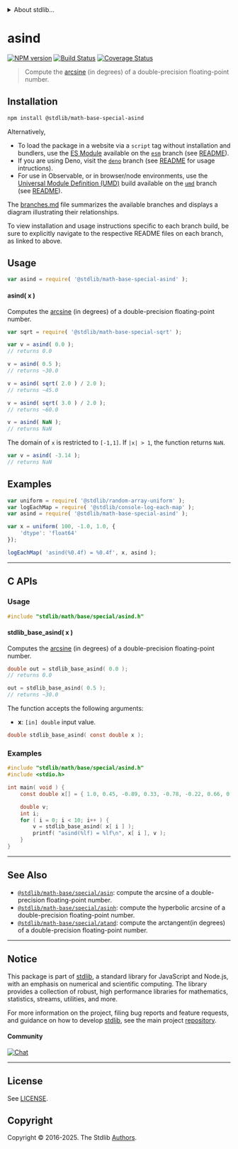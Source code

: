 <!--

@license Apache-2.0

Copyright (c) 2024 The Stdlib Authors.

Licensed under the Apache License, Version 2.0 (the "License");
you may not use this file except in compliance with the License.
You may obtain a copy of the License at

   http://www.apache.org/licenses/LICENSE-2.0

Unless required by applicable law or agreed to in writing, software
distributed under the License is distributed on an "AS IS" BASIS,
WITHOUT WARRANTIES OR CONDITIONS OF ANY KIND, either express or implied.
See the License for the specific language governing permissions and
limitations under the License.

-->


<details>
  <summary>
    About stdlib...
  </summary>
  <p>We believe in a future in which the web is a preferred environment for numerical computation. To help realize this future, we've built stdlib. stdlib is a standard library, with an emphasis on numerical and scientific computation, written in JavaScript (and C) for execution in browsers and in Node.js.</p>
  <p>The library is fully decomposable, being architected in such a way that you can swap out and mix and match APIs and functionality to cater to your exact preferences and use cases.</p>
  <p>When you use stdlib, you can be absolutely certain that you are using the most thorough, rigorous, well-written, studied, documented, tested, measured, and high-quality code out there.</p>
  <p>To join us in bringing numerical computing to the web, get started by checking us out on <a href="https://github.com/stdlib-js/stdlib">GitHub</a>, and please consider <a href="https://opencollective.com/stdlib">financially supporting stdlib</a>. We greatly appreciate your continued support!</p>
</details>

# asind

[![NPM version][npm-image]][npm-url] [![Build Status][test-image]][test-url] [![Coverage Status][coverage-image]][coverage-url] <!-- [![dependencies][dependencies-image]][dependencies-url] -->

> Compute the [arcsine][arcsine] (in degrees) of a double-precision floating-point number.

<section class="installation">

## Installation

```bash
npm install @stdlib/math-base-special-asind
```

Alternatively,

-   To load the package in a website via a `script` tag without installation and bundlers, use the [ES Module][es-module] available on the [`esm`][esm-url] branch (see [README][esm-readme]).
-   If you are using Deno, visit the [`deno`][deno-url] branch (see [README][deno-readme] for usage intructions).
-   For use in Observable, or in browser/node environments, use the [Universal Module Definition (UMD)][umd] build available on the [`umd`][umd-url] branch (see [README][umd-readme]).

The [branches.md][branches-url] file summarizes the available branches and displays a diagram illustrating their relationships.

To view installation and usage instructions specific to each branch build, be sure to explicitly navigate to the respective README files on each branch, as linked to above.

</section>

<section class="usage">

## Usage

```javascript
var asind = require( '@stdlib/math-base-special-asind' );
```

#### asind( x )

Computes the [arcsine][arcsine] (in degrees) of a double-precision floating-point number.

```javascript
var sqrt = require( '@stdlib/math-base-special-sqrt' );

var v = asind( 0.0 );
// returns 0.0

v = asind( 0.5 );
// returns ~30.0

v = asind( sqrt( 2.0 ) / 2.0 );
// returns ~45.0

v = asind( sqrt( 3.0 ) / 2.0 );
// returns ~60.0

v = asind( NaN );
// returns NaN
```

The domain of `x` is restricted to `[-1,1]`. If `|x| > 1`, the function returns `NaN`.

```javascript
var v = asind( -3.14 );
// returns NaN
```

</section>

<!-- /.usage -->

<section class="examples">

## Examples

<!-- eslint no-undef: "error" -->

```javascript
var uniform = require( '@stdlib/random-array-uniform' );
var logEachMap = require( '@stdlib/console-log-each-map' );
var asind = require( '@stdlib/math-base-special-asind' );

var x = uniform( 100, -1.0, 1.0, {
    'dtype': 'float64'
});

logEachMap( 'asind(%0.4f) = %0.4f', x, asind );
```

</section>

<!-- /.examples -->

<!-- C interface documentation. -->

* * *

<section class="c">

## C APIs

<!-- Section to include introductory text. Make sure to keep an empty line after the intro `section` element and another before the `/section` close. -->

<section class="intro">

</section>

<!-- /.intro -->

<!-- C usage documentation. -->

<section class="usage">

### Usage

```c
#include "stdlib/math/base/special/asind.h"
```

#### stdlib_base_asind( x )

Computes the [arcsine][arcsine] (in degrees) of a double-precision floating-point number.

```c
double out = stdlib_base_asind( 0.0 );
// returns 0.0

out = stdlib_base_asind( 0.5 );
// returns ~30.0
```

The function accepts the following arguments:

-   **x**: `[in] double` input value.

```c
double stdlib_base_asind( const double x );
```

</section>

<!-- /.usage -->

<!-- C API usage notes. Make sure to keep an empty line after the `section` element and another before the `/section` close. -->

<section class="notes">

</section>

<!-- /.notes -->

<!-- C API usage examples. -->

<section class="examples">

### Examples

```c
#include "stdlib/math/base/special/asind.h"
#include <stdio.h>

int main( void ) {
    const double x[] = { 1.0, 0.45, -0.89, 0.33, -0.78, -0.22, 0.66, 0.11, -0.55, 0.0 };

    double v;
    int i;
    for ( i = 0; i < 10; i++ ) {
        v = stdlib_base_asind( x[ i ] );
        printf( "asind(%lf) = %lf\n", x[ i ], v );
    }
}
```

</section>

<!-- /.examples -->

</section>

<!-- /.c -->

<!-- Section for related `stdlib` packages. Do not manually edit this section, as it is automatically populated. -->

<section class="related">

* * *

## See Also

-   <span class="package-name">[`@stdlib/math-base/special/asin`][@stdlib/math/base/special/asin]</span><span class="delimiter">: </span><span class="description">compute the arcsine of a double-precision floating-point number.</span>
-   <span class="package-name">[`@stdlib/math-base/special/asinh`][@stdlib/math/base/special/asinh]</span><span class="delimiter">: </span><span class="description">compute the hyperbolic arcsine of a double-precision floating-point number.</span>
-   <span class="package-name">[`@stdlib/math-base/special/atand`][@stdlib/math/base/special/atand]</span><span class="delimiter">: </span><span class="description">compute the arctangent(in degrees) of a double-precision floating-point number.</span>

</section>

<!-- /.related -->

<!-- Section for all links. Make sure to keep an empty line after the `section` element and another before the `/section` close. -->


<section class="main-repo" >

* * *

## Notice

This package is part of [stdlib][stdlib], a standard library for JavaScript and Node.js, with an emphasis on numerical and scientific computing. The library provides a collection of robust, high performance libraries for mathematics, statistics, streams, utilities, and more.

For more information on the project, filing bug reports and feature requests, and guidance on how to develop [stdlib][stdlib], see the main project [repository][stdlib].

#### Community

[![Chat][chat-image]][chat-url]

---

## License

See [LICENSE][stdlib-license].


## Copyright

Copyright &copy; 2016-2025. The Stdlib [Authors][stdlib-authors].

</section>

<!-- /.stdlib -->

<!-- Section for all links. Make sure to keep an empty line after the `section` element and another before the `/section` close. -->

<section class="links">

[npm-image]: http://img.shields.io/npm/v/@stdlib/math-base-special-asind.svg
[npm-url]: https://npmjs.org/package/@stdlib/math-base-special-asind

[test-image]: https://github.com/stdlib-js/math-base-special-asind/actions/workflows/test.yml/badge.svg?branch=main
[test-url]: https://github.com/stdlib-js/math-base-special-asind/actions/workflows/test.yml?query=branch:main

[coverage-image]: https://img.shields.io/codecov/c/github/stdlib-js/math-base-special-asind/main.svg
[coverage-url]: https://codecov.io/github/stdlib-js/math-base-special-asind?branch=main

<!--

[dependencies-image]: https://img.shields.io/david/stdlib-js/math-base-special-asind.svg
[dependencies-url]: https://david-dm.org/stdlib-js/math-base-special-asind/main

-->

[chat-image]: https://img.shields.io/gitter/room/stdlib-js/stdlib.svg
[chat-url]: https://app.gitter.im/#/room/#stdlib-js_stdlib:gitter.im

[stdlib]: https://github.com/stdlib-js/stdlib

[stdlib-authors]: https://github.com/stdlib-js/stdlib/graphs/contributors

[umd]: https://github.com/umdjs/umd
[es-module]: https://developer.mozilla.org/en-US/docs/Web/JavaScript/Guide/Modules

[deno-url]: https://github.com/stdlib-js/math-base-special-asind/tree/deno
[deno-readme]: https://github.com/stdlib-js/math-base-special-asind/blob/deno/README.md
[umd-url]: https://github.com/stdlib-js/math-base-special-asind/tree/umd
[umd-readme]: https://github.com/stdlib-js/math-base-special-asind/blob/umd/README.md
[esm-url]: https://github.com/stdlib-js/math-base-special-asind/tree/esm
[esm-readme]: https://github.com/stdlib-js/math-base-special-asind/blob/esm/README.md
[branches-url]: https://github.com/stdlib-js/math-base-special-asind/blob/main/branches.md

[stdlib-license]: https://raw.githubusercontent.com/stdlib-js/math-base-special-asind/main/LICENSE

[arcsine]: https://en.wikipedia.org/wiki/Inverse_trigonometric_functions

<!-- <related-links> -->

[@stdlib/math/base/special/asin]: https://github.com/stdlib-js/math-base-special-asin

[@stdlib/math/base/special/asinh]: https://github.com/stdlib-js/math-base-special-asinh

[@stdlib/math/base/special/atand]: https://github.com/stdlib-js/math-base-special-atand

<!-- </related-links> -->

</section>

<!-- /.links -->
